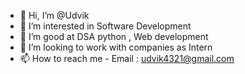 - 👋 Hi, I’m @Udvik
- 👀 I’m interested in Software Development
- 🌱 I’m good at DSA python , Web development
- 💞️ I’m looking to work with companies as Intern
- 📫 How to reach me - Email : udvik4321@gmail.com


